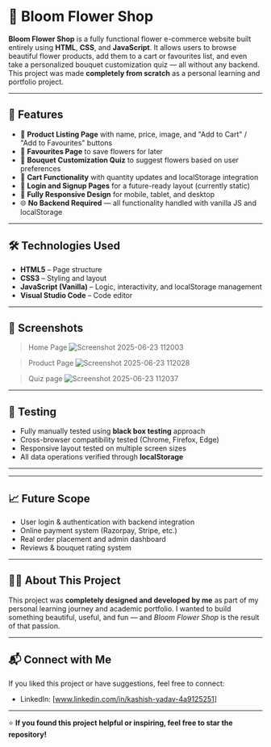 # 🌸 Bloom Flower Shop

**Bloom Flower Shop** is a fully functional flower e-commerce website built entirely using **HTML**, **CSS**, and **JavaScript**. It allows users to browse beautiful flower products, add them to a cart or favourites list, and even take a personalized bouquet customization quiz — all without any backend. This project was made **completely from scratch** as a personal learning and portfolio project.

---

## 🚀 Features

- 🌼 **Product Listing Page** with name, price, image, and "Add to Cart" / "Add to Favourites" buttons  
- 💖 **Favourites Page** to save flowers for later  
- 🧠 **Bouquet Customization Quiz** to suggest flowers based on user preferences  
- 🛒 **Cart Functionality** with quantity updates and localStorage integration  
- 🔐 **Login and Signup Pages** for a future-ready layout (currently static)  
- 📱 **Fully Responsive Design** for mobile, tablet, and desktop  
- 🌐 **No Backend Required** — all functionality handled with vanilla JS and localStorage  

---

## 🛠️ Technologies Used

- **HTML5** – Page structure  
- **CSS3** – Styling and layout  
- **JavaScript (Vanilla)** – Logic, interactivity, and localStorage management  
- **Visual Studio Code** – Code editor  

---

## 📸 Screenshots

> Home Page ![Screenshot 2025-06-23 112003](https://github.com/user-attachments/assets/4251f4dc-12f6-4ff0-aa44-c574da2f4d58)

> Product Page ![Screenshot 2025-06-23 112028](https://github.com/user-attachments/assets/84641cdc-a0f7-49a9-843d-ec1a2d940c6e)

>  Quiz page ![Screenshot 2025-06-23 112037](https://github.com/user-attachments/assets/3ae39559-f0de-46fb-b167-9200dd814139)



---

## 🧪 Testing

- Fully manually tested using **black box testing** approach  
- Cross-browser compatibility tested (Chrome, Firefox, Edge)  
- Responsive layout tested on multiple screen sizes  
- All data operations verified through **localStorage**

---


---

## 📈 Future Scope

- User login & authentication with backend integration  
- Online payment system (Razorpay, Stripe, etc.)  
- Real order placement and admin dashboard  
- Reviews & bouquet rating system  

---

## 🙋‍♀️ About This Project

This project was **completely designed and developed by me** as part of my personal learning journey and academic portfolio. I wanted to build something beautiful, useful, and fun — and *Bloom Flower Shop* is the result of that passion.

---

## 📬 Connect with Me

If you liked this project or have suggestions, feel free to connect:

- LinkedIn: [www.linkedin.com/in/kashish-yadav-4a9125251]

---

⭐ **If you found this project helpful or inspiring, feel free to star the repository!**
